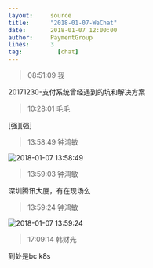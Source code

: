 ```yaml
---
layout:     source 
title:      "2018-01-07-WeChat"
date:       2018-01-07 12:00:00
author:     PaymentGroup
lines:      3 
tag:		  [chat]
---
```

> 08:51:09  我  
   
20171230-支付系统曾经遇到的坑和解决方案  
   
> 10:28:01  毛毛  
   
[强][强]  
   
> 13:58:49  钟鸿敏  
   
![2018-01-07 13:58:49](http://static.cocolian.org/img/20180107_135849.png) 
   
> 13:59:03  钟鸿敏  
   
深圳腾讯大厦，有在现场么  
   
> 13:59:24  钟鸿敏  
   
![2018-01-07 13:59:24](http://static.cocolian.org/img/20180107_135924.png) 
   
> 17:09:14  韩财光  
   
到处是bc k8s  
   
